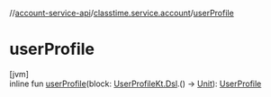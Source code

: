//[account-service-api](../../index.md)/[classtime.service.account](index.md)/[userProfile](user-profile.md)

# userProfile

[jvm]\
inline fun [userProfile](user-profile.md)(block: [UserProfileKt.Dsl](-user-profile-kt/-dsl/index.md).() -&gt; [Unit](https://kotlinlang.org/api/latest/jvm/stdlib/kotlin/-unit/index.html)): [UserProfile](-user-profile/index.md)
